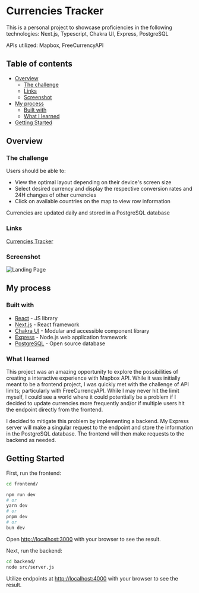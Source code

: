 # Currencies Tracker

This is a personal project to showcase proficiencies in the following technologies:
Next.js, Typescript, Chakra UI, Express, PostgreSQL

APIs utilized:
Mapbox, FreeCurrencyAPI

## Table of contents

- [Overview](#overview)
  - [The challenge](#the-challenge)
  - [Links](#links)
  - [Screenshot](#screenshot)
- [My process](#my-process)
  - [Built with](#built-with)
  - [What I learned](#what-i-learned)
- [Getting Started](#getting-started)

## Overview

### The challenge

Users should be able to:

- View the optimal layout depending on their device's screen size
- Select desired currency and display the respective conversion rates and 24H changes of other currencies
- Click on available countries on the map to view row information

Currencies are updated daily and stored in a PostgreSQL database

### Links

[Currencies Tracker](https://currency-converter-steel-tau.vercel.app/)

### Screenshot

![Landing Page](https://i.imgur.com/8FH1AuG.png)

## My process

### Built with

- [React](https://reactjs.org/) - JS library
- [Next.js](https://nextjs.org/) - React framework
- [Chakra UI](https://v2.chakra-ui.com/) - Modular and accessible component library
- [Express](https://expressjs.com/) - Node.js web application framework
- [PostgreSQL](https://www.postgresql.org/) - Open source database

### What I learned

This project was an amazing opportunity to explore the possibilities of creating a interactive experience with Mapbox API. While it was initially meant to be a frontend project, I was quickly met with the challenge of API limits; particularly with FreeCurrencyAPI. While I may never hit the limit myself, I could see a world where it could potentially be a problem if I decided to update currencies more frequently and/or if multiple users hit the endpoint directly from the frontend.

I decided to mitigate this problem by implementing a backend. My Express server will make a singular request to the endpoint and store the information in the PostgreSQL database. The frontend will then make requests to the backend as needed.

## Getting Started

First, run the frontend:

```bash
cd frontend/

npm run dev
# or
yarn dev
# or
pnpm dev
# or
bun dev
```

Open [http://localhost:3000](http://localhost:3000) with your browser to see the result.

Next, run the backend:

```bash
cd backend/
node src/server.js
```

Utilize endpoints at [http://localhost:4000](http://localhost:4000) with your browser to see the result.
